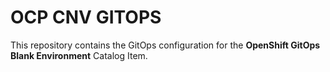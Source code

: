 # OCP CNV GITOPS

This repository contains the GitOps configuration for the **OpenShift GitOps Blank Environment** Catalog Item.
